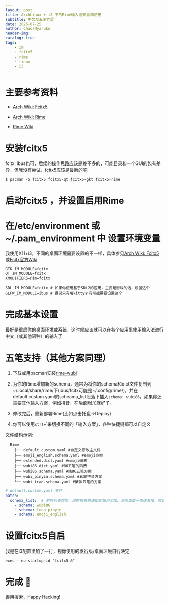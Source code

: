 ```yaml
---
layout: post
title: ArchLinux + i3 下的Rime输入法安装和使用 
subtitle: 中文及五笔扩展 
date: 2025-07-25
author: ChaosNyaruko
header-img: 
catalog: true
tags:
    - im
    - fcitx5
    - rime
    - linux
    - i3
---
```


# 主要参考资料
- [Arch Wiki: Fcitx5](https://wiki.archlinux.org/title/Fcitx5)

- [Arch Wiki: Rime](https://wiki.archlinux.org/title/Rime)

- [Rime Wiki](https://github.com/rime/home/wiki)

# 安装fcitx5 

fcitx, ibus也可，后续的操作思路应该是差不多的，可能目录和一个GUI的包有差异，但我没有尝试，fcitx5应该是最新的吧

```console
$ pacman -S fcitx5 fcitx5-qt fcitx5-gkt fcitx5-rime
```
# 启动fcitx5 ，并设置启用Rime

# 在/etc/environment 或 ~/.pam_environment 中 设置环境变量

我使用X11+i3，不同的桌面环境需要设置的不一样，具体参见[Arch Wiki: Fcitx5](https://wiki.archlinux.org/title/Fcitx5)
或[Fcitx官方Wiki](https://fcitx-im.org/wiki/Setup_Fcitx_5/zh-cn)

```
GTK_IM_MODULE=fcitx
QT_IM_MODULE=fcitx
XMODIFIERS=@im=fcitx

SDL_IM_MODULE=fcitx # 如果你使用基于SDL2的应用，主要是游戏的话，设置这个
GLFW_IM_MODULE=ibus # 据说只有用kitty才有可能需要设置这个
```
# 完成基本设置
最好是重启你的桌面环境或系统，这时候应该就可以在各个应用里使用输入法进行中文（或其他语种）的输入了

# 五笔支持（其他方案同理）
  1. 下载或用pacman安装[rime-wubi](https://github.com/rime/rime-wubi)

  2. 为你的Rime增加新的schema，通常为将你的schema和dict文件复制到~/.local/share/rime/下(ibus/fcitx可能是~/.config/rime/)，并在default.custom.yaml的scheama_list段落下插入`schema: wubi86`。如果你还需要其他输入方案，例如拼音，在后面增加就好了。
  3. 修改完后，重新部署Rime(比如点击托盘->Deploy)
  4. 你可以使用`ctrl+`\`来切换不同的「输入方案」，各种快捷键都可以自定义

  文件结构示例:

```
  Rime
    ├── default.custom.yaml #自定义修改主文件
    ├── emoji_english.schema.yaml #emoji方案
    ├── extended.dict.yaml #emoji码表
    ├── wubi86.dict.yaml #86五笔的码表
    ├── wubi86.schema.yaml #纯86五笔方案
    ├── wubi_pinyin.schema.yaml #五笔拼音方案
    └── wubi_trad.schema.yaml #繁体五笔的方案
```

```yaml
# default.custom.yaml 文件
patch:
  schema_list:  # 對於列表類型，現在無有辦法指定如何添加、消除或單一修改某項，於是要在定製檔中將整個列表替換！
    - schema: wubi86
    - schema: luna_pinyin
    - schema: emoji_english
```


# 设置fcitx5自启

我是在i3配置里加了一行，视你使用的发行版/桌面环境自行决定
```
exec --no-startup-id "fcitx5 &"
```
# 完成 🎉
善用搜索，Happy Hacking!
